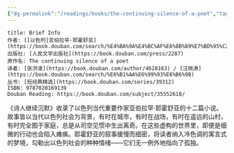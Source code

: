 ```yaml
---
{"dg-permalink":"/readings/books/the-continuing-silence-of-a-poet","tags":["book/unfinished/novel"],"title":"诗人继续沉默","author":"[以色列]亚伯拉罕·耶霍舒亚","cover":"https://cdn.freezing.cool/images/202402261313962.jpg","date":"2024-02-26T13:10","update":"2024-02-26T13:19","douban":"https://book.douban.com/subject/35552618/","dg-publish":true,"noteIcon":6,"permalink":"/readings/books/the-continuing-silence-of-a-poet/","dgPassFrontmatter":true,"created":"2024-02-26T13:10","updated":"2024-02-26T13:19"}
---
```


```ad-note
title: Brief Info
作者: [[以色列]亚伯拉罕·耶霍舒亚](https://book.douban.com/search/%E4%BA%9A%E4%BC%AF%E6%8B%89%E7%BD%95%C2%B7%E8%80%B6%E9%9C%8D%E8%88%92%E4%BA%9A)  
出版社: [人民文学出版社](https://book.douban.com/press/2287)  
原作名: The continuing silence of a poet  
译者: [张洪凌](https://book.douban.com/author/4628163) / [汪晓涛](https://book.douban.com/search/%E6%B1%AA%E6%99%93%E6%B6%9B)  
丛书: [短经典精选](https://book.douban.com/series/39312)  
ISBN: 9787020169139
Douban Reading: https://book.douban.com/subject/35552618/
```

《诗人继续沉默》收录了以色列当代重要作家亚伯拉罕·耶霍舒亚的十二篇小说。故事皆以当代以色列社会为背景，有时在城市，有时在战场，有时在遥远的山村，有时完全囿于家庭，总是从司空见惯中生出离奇。在这些虚构的世界里，即便是细微的行动也会陷入瘫痪。耶霍舒亚的叙事缓慢而细密，将读者纳入冷色调的寓言式的梦境，勾勒出以色列社会的种种情绪——它们无一例外地指向了孤独。